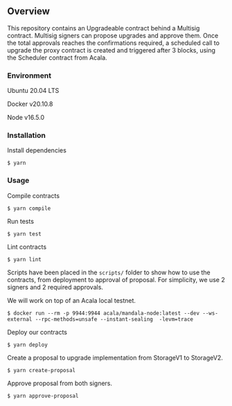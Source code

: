 ## Overview

This repository contains an Upgradeable contract behind a Multisig contract. Multisig signers can propose upgrades and approve them. Once the total approvals reaches the confirmations required, a scheduled call to upgrade the proxy contract is created and triggered after 3 blocks, using the Scheduler contract from Acala.

### Environment

Ubuntu 20.04 LTS

Docker v20.10.8

Node v16.5.0

### Installation

Install dependencies

```
$ yarn
```

### Usage

Compile contracts

```
$ yarn compile
```

Run tests

```
$ yarn test
```

Lint contracts

```
$ yarn lint
```

Scripts have been placed in the `scripts/` folder to show how to use the contracts, from deployment to approval of proposal.
For simplicity, we use 2 signers and 2 required approvals.

We will work on top of an Acala local testnet.

```
$ docker run --rm -p 9944:9944 acala/mandala-node:latest --dev --ws-external --rpc-methods=unsafe --instant-sealing  -levm=trace
```

Deploy our contracts

```
$ yarn deploy
```

Create a proposal to upgrade implementation from StorageV1 to StorageV2.

```
$ yarn create-proposal
```

Approve proposal from both signers.

```
$ yarn approve-proposal
```

